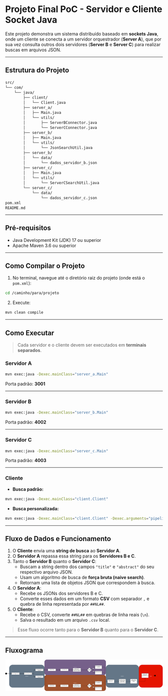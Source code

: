 # Projeto Final PoC - Servidor e Cliente Socket Java

Este projeto demonstra um sistema distribuído baseado em **sockets Java**, onde um cliente se conecta a um servidor orquestrador (**Server A**), que por sua vez consulta outros dois servidores (**Server B** e **Server C**) para realizar buscas em arquivos JSON.

---

## Estrutura do Projeto

```
src/
└── com/
    └── java/
        ├── client/
        │   └── Client.java
        ├── server_a/
        │   ├── Main.java
        │   └── utils/
        │       ├── ServerBConnector.java
        │       └── ServerCConnector.java
        ├── server_b/
        │   ├── Main.java
        │   └── utils/
        │       └── JsonSearchUtil.java
        ├── server_b/
        │   └── data/
        │       └── dados_servidor_b.json
        ├── server_c/
        │   ├── Main.java
        │   └── utils/
        │       └── ServerCSearchUtil.java
        └── server_c/
            └── data/
                └── dados_servidor_c.json
pom.xml
README.md
```

---

## Pré-requisitos

* Java Development Kit (JDK) 17 ou superior
* Apache Maven 3.6 ou superior

---

## Como Compilar o Projeto

1. No terminal, navegue até o diretório raiz do projeto (onde está o `pom.xml`):
```bash
cd /caminho/para/projeto
```
2. Execute:
```bash
mvn clean compile
```

---

## Como Executar

> Cada servidor e o cliente devem ser executados em **terminais separados**.

### Servidor A
```bash
mvn exec:java -Dexec.mainClass="server_a.Main"
```

Porta padrão: **3001**

---

### Servidor B
```bash
mvn exec:java -Dexec.mainClass="server_b.Main"
```

Porta padrão: **4002**

---

### Servidor C
```bash
mvn exec:java -Dexec.mainClass="server_c.Main"
```

Porta padrão: **4003**

---

### Cliente

* **Busca padrão:**
```bash
mvn exec:java -Dexec.mainClass="client.Client"
```
* **Busca personalizada:**
```bash
mvn exec:java -Dexec.mainClass="client.Client" -Dexec.arguments="pipeline" # troque pipeline pelo seu texto de busca
```

---

## Fluxo de Dados e Funcionamento

1. O **Cliente** envia uma **string de busca** ao **Servidor A**.
2. O **Servidor A** repassa essa string para os **Servidores B e C**.
3. Tanto o **Servidor B** quanto o **Servidor C**:
   * Buscam a string dentro dos campos `"title"` e `"abstract"` do seu respectivo arquivo JSON.
   * Usam um algoritmo de busca de **força bruta (naive search)**.
   * Retornam uma lista de objetos JSON que correspondem à busca.
4. O **Servidor A**:
   * Recebe os JSONs dos servidores B e C.
   * Converte esses dados em um formato **CSV** com separador `,` e quebra de linha representada por `##NL##`.
5. O **Cliente**:
   * Recebe o CSV, converte `##NL##` em quebras de linha reais (`\n`).
   * Salva o resultado em um arquivo `.csv` local.

> Esse fluxo ocorre tanto para o **Servidor B** quanto para o **Servidor C**.

---

## Fluxograma

![img](./Diagrama%20Projeto%20Final%20Programação%20Paralela-Fluxograma.drawio.svg)